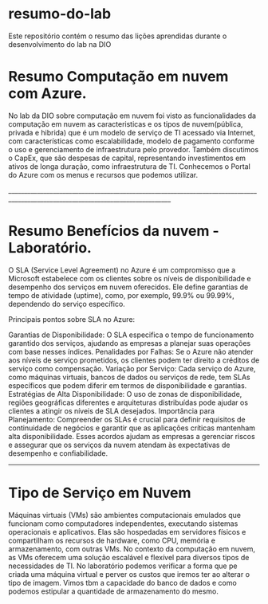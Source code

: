 # resumo-do-lab
Este repositório contém o resumo das lições aprendidas durante o desenvolvimento do lab na DIO

<h1>Resumo Computação em nuvem com Azure.</h1>
<p>No lab da DIO sobre computação em nuvem foi visto as funcionalidades da computação em nuvem as caracteristicas e os tipos de nuvem(pública, privada e hibrida) que é um modelo de serviço de TI acessado via Internet, com características como escalabilidade, modelo de pagamento conforme o uso e gerenciamento de infraestrutura pelo provedor. Também discutimos o CapEx, que são despesas de capital, representando investimentos em ativos de longa duração, como infraestrutura de TI. Conhecemos o Portal do Azure com os menus e recursos que podemos utilizar.</p>
_________________________________________________________________________________________________________________________________
<h1>Resumo Benefícios da nuvem - Laboratório.</h1>
<p>O SLA (Service Level Agreement) no Azure é um compromisso que a Microsoft estabelece com os clientes sobre os níveis de disponibilidade e desempenho dos serviços em nuvem oferecidos. Ele define garantias de tempo de atividade (uptime), como, por exemplo, 99.9% ou 99.99%, dependendo do serviço específico.

Principais pontos sobre SLA no Azure:

Garantias de Disponibilidade: O SLA especifica o tempo de funcionamento garantido dos serviços, ajudando as empresas a planejar suas operações com base nesses índices.
Penalidades por Falhas: Se o Azure não atender aos níveis de serviço prometidos, os clientes podem ter direito a créditos de serviço como compensação.
Variação por Serviço: Cada serviço do Azure, como máquinas virtuais, bancos de dados ou serviços de rede, tem SLAs específicos que podem diferir em termos de disponibilidade e garantias.
Estratégias de Alta Disponibilidade: O uso de zonas de disponibilidade, regiões geográficas diferentes e arquiteturas distribuídas pode ajudar os clientes a atingir os níveis de SLA desejados.
Importância para Planejamento: Compreender os SLAs é crucial para definir requisitos de continuidade de negócios e garantir que as aplicações críticas mantenham alta disponibilidade.
Esses acordos ajudam as empresas a gerenciar riscos e assegurar que os serviços da nuvem atendam às expectativas de desempenho e confiabilidade.</p>

_________________________________________________________________________________________________________________________________

<h1>Tipo de Serviço em Nuvem</h1>
<p>Máquinas virtuais (VMs) são ambientes computacionais emulados que funcionam como computadores independentes, executando sistemas operacionais e aplicativos. Elas são hospedadas em servidores físicos e compartilham os recursos de hardware, como CPU, memória e armazenamento, com outras VMs. No contexto da computação em nuvem, as VMs oferecem uma solução escalável e flexível para diversos tipos de necessidades de TI. No laboratório podemos verificar a forma que pe criada uma máquina virtual e perver os custos que iremos ter ao alterar o tipo de imagem. Vimos tbm a capacidade do banco de dados e como podemos estipular a quantidade de armazenamento do mesmo.</p>
